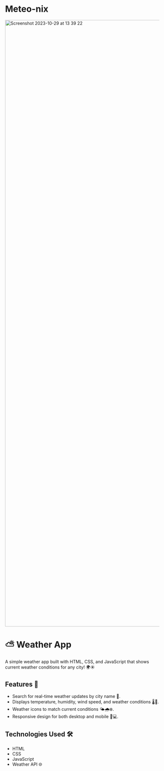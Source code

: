 # Meteo-nix
<img width="1980" alt="Screenshot 2023-10-29 at 13 39 22" src="https://github.com/DariusLukasukas/nextjs-weather-app/assets/64962012/dcad0360-77b0-4f70-bc2e-0c0bf04c1d8c">

# ⛅ Weather App

A simple weather app built with HTML, CSS, and JavaScript that shows current weather conditions for any city! 🌍☀️

## Features 🌟
- Search for real-time weather updates by city name 🌆.
- Displays temperature, humidity, wind speed, and weather conditions 🌡️💨.
- Weather icons to match current conditions 🌤️🌧️❄️.
- Responsive design for both desktop and mobile 📱💻.

## Technologies Used 🛠️
- HTML
- CSS
- JavaScript
- Weather API 🌐
